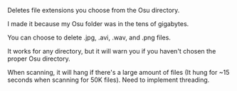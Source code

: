 Deletes file extensions you choose from the Osu directory.

I made it because my Osu folder was in the tens of gigabytes.

You can choose to delete .jpg, .avi, .wav, and .png files. 

It works for any directory, but it will warn you if you haven't chosen the proper Osu directory.

When scanning, it will hang if there's a large amount of files (It hung for ~15 seconds when scanning for 50K files). Need to implement threading.

